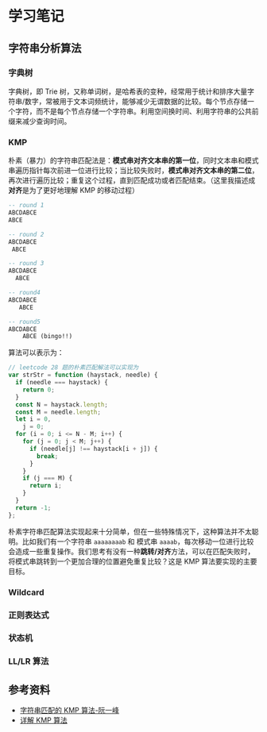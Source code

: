 # 学习笔记

## 字符串分析算法

### 字典树

字典树，即 Trie 树，又称单词树，是哈希表的变种，经常用于统计和排序大量字符串/数字，常被用于文本词频统计，能够减少无谓数据的比较。每个节点存储一个字符，而不是每个节点存储一个字符串。利用空间换时间、利用字符串的公共前缀来减少查询时间。

### KMP

朴素（暴力）的字符串匹配法是：**模式串对齐文本串的第一位**，同时文本串和模式串遍历指针每次前进一位进行比较；当比较失败时，**模式串对齐文本串的第二位**，再次进行遍历比较；重复这个过程，直到匹配成功或者匹配结束。（这里我描述成**对齐**是为了更好地理解 KMP 的移动过程）

```sql
-- round 1
ABCDABCE
ABCE

-- round 2
ABCDABCE
 ABCE

-- round 3
ABCDABCE
  ABCE

-- round4
ABCDABCE
   ABCE

-- round5
ABCDABCE
    ABCE (bingo!!)

```

算法可以表示为：

```js
// leetcode 28 题的朴素匹配解法可以实现为
var strStr = function (haystack, needle) {
  if (needle === haystack) {
    return 0;
  }
  const N = haystack.length;
  const M = needle.length;
  let i = 0,
    j = 0;
  for (i = 0; i <= N - M; i++) {
    for (j = 0; j < M; j++) {
      if (needle[j] !== haystack[i + j]) {
        break;
      }
    }
    if (j === M) {
      return i;
    }
  }
  return -1;
};
```

朴素字符串匹配算法实现起来十分简单，但在一些特殊情况下，这种算法并不太聪明。比如我们有一个字符串 `aaaaaaaab` 和 模式串 `aaaab`，每次移动一位进行比较会造成一些重复操作。我们思考有没有一种**跳转/对齐**方法，可以在匹配失败时，将模式串跳转到一个更加合理的位置避免重复比较？这是 KMP 算法要实现的主要目标。

### Wildcard

### 正则表达式

### 状态机

### LL/LR 算法

## 参考资料

- [字符串匹配的 KMP 算法-阮一峰](http://www.ruanyifeng.com/blog/2013/05/Knuth%E2%80%93Morris%E2%80%93Pratt_algorithm.html)
- [详解 KMP 算法](https://www.cnblogs.com/yjiyjige/p/3263858.html)
